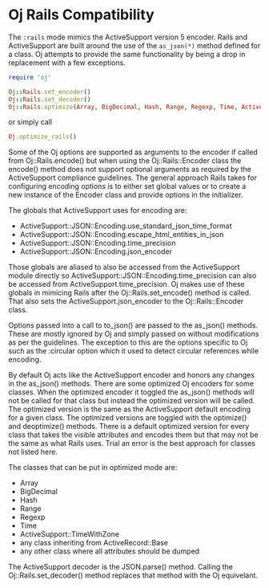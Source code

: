 # Oj Rails Compatibility

The `:rails` mode mimics the ActiveSupport version 5 encoder. Rails and
ActiveSupport are built around the use of the `as_json(*)` method defined for
a class. Oj attempts to provide the same functionality by being a drop in
replacement with a few exceptions.

```ruby
require 'oj'

Oj::Rails.set_encoder()
Oj::Rails.set_decoder()
Oj::Rails.optimize(Array, BigDecimal, Hash, Range, Regexp, Time, ActiveSupport::TimeWithZone)
```

or simply call

```ruby
Oj.optimize_rails()
```

Some of the Oj options are supported as arguments to the encoder if called
from Oj::Rails.encode() but when using the Oj::Rails::Encoder class the
encode() method does not support optional arguments as required by the
ActiveSupport compliance guidelines. The general approach Rails takes for
configuring encoding options is to either set global values or to create a new
instance of the Encoder class and provide options in the initializer.

The globals that ActiveSupport uses for encoding are:

 * ActiveSupport::JSON::Encoding.use_standard_json_time_format
 * ActiveSupport::JSON::Encoding.escape_html_entities_in_json
 * ActiveSupport::JSON::Encoding.time_precision
 * ActiveSupport::JSON::Encoding.json_encoder

Those globals are aliased to also be accessed from the ActiveSupport module
directly so ActiveSupport::JSON::Encoding.time_precision can also be accessed
from ActiveSupport.time_precision. Oj makes use of these globals in mimicing
Rails after the Oj::Rails.set_encode() method is called. That also sets the
ActiveSupport.json_encoder to the Oj::Rails::Encoder class.

Options passed into a call to to_json() are passed to the as_json()
methods. These are mostly ignored by Oj and simply passed on without
modifications as per the guidelines. The exception to this are the options
specific to Oj such as the :circular option which it used to detect circular
references while encoding.

By default Oj acts like the ActiveSupport encoder and honors any changes in
the as_json() methods. There are some optimized Oj encoders for some
classes. When the optimized encoder it toggled the as_json() methods will not
be called for that class but instead the optimized version will be called. The
optimized version is the same as the ActiveSupport default encoding for a
given class. The optimized versions are toggled with the optimize() and
deoptimize() methods. There is a default optimized version for every class
that takes the visible attributes and encodes them but that may not be the
same as what Rails uses. Trial an error is the best approach for classes not
listed here.

The classes that can be put in optimized mode are:

 * Array
 * BigDecimal
 * Hash
 * Range
 * Regexp
 * Time
 * ActiveSupport::TimeWithZone
 * any class inheriting from ActiveRecord::Base
 * any other class where all attributes should be dumped

The ActiveSupport decoder is the JSON.parse() method. Calling the
Oj::Rails.set_decoder() method replaces that method with the Oj equivelant.
